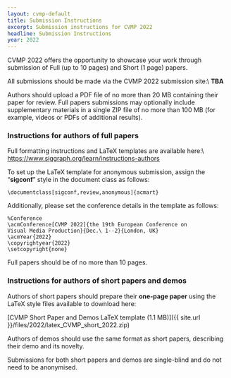```yaml
---
layout: cvmp-default
title: Submission Instructions
excerpt: Submission instructions for CVMP 2022
headline: Submission Instructions
year: 2022
---
```


<!-- ### Paper submission -->

CVMP 2022 offers the opportunity to showcase your work through submission of Full (up to 10 pages) and Short (1 page) papers.

All submissions should be made via the CVMP 2022 submission site:\\
**TBA** <!--<https://cmt3.research.microsoft.com/CVMP2022>-->

Authors should upload a PDF file of no more than 20 MB containing their paper for review. Full papers submissions may optionally include supplementary materials in a single ZIP file of no more than 100 MB (for example, videos or PDFs of additional results).

### Instructions for authors of full papers

Full formatting instructions and LaTeX templates are available here:\\
<https://www.siggraph.org/learn/instructions-authors>

To set up the LaTeX template for anonymous submission, assign the “**sigconf**” style in the document class as follows:

```
\documentclass[sigconf,review,anonymous]{acmart}
```

Additionally, please set the conference details in the template as follows:

<!--acmConference[CVMP 2022]{the 19th ACM SIGGRAPH European Conference on-->
```
%Conference
\acmConference[CVMP 2022]{the 19th European Conference on
Visual Media Production}{Dec.\ 1--2}{London, UK}
\acmYear{2022}
\copyrightyear{2022}
\setcopyright{none}
```

Full papers should be of no more than 10 pages.

### Instructions for authors of short papers and demos

Authors of short papers should prepare their **one-page paper** using the LaTeX style files available to download here:

[CVMP Short Paper and Demos LaTeX template (1.1 MB)]({{ site.url }}/files/2022/latex_CVMP_short_2022.zip)

Authors of demos should use the same format as short papers, describing their demo and its novelty.

Submissions for both short papers and demos are single-blind and do not need to be anonymised.

<!--### Publications Policies

As a published ACM author, you and your co-authors are subject to all [ACM Publications Policies](https://www.acm.org/publications/policies), including ACM's new [Publications Policy on Research Involving Human Participants and Subjects](https://www.acm.org/publications/policies/research-involving-human-participants-and-subjects).-->